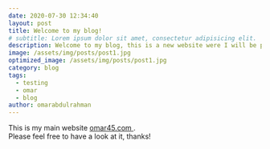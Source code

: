 ```yaml
---
date: 2020-07-30 12:34:40
layout: post
title: Welcome to my blog!
# subtitle: Lorem ipsum dolor sit amet, consectetur adipisicing elit.
description: Welcome to my blog, this is a new website were I will be posting about my thoughts
image: /assets/img/posts/post1.jpg
optimized_image: /assets/img/posts/post1.jpg
category: blog
tags:
  - testing
  - omar
  - blog
author: omarabdulrahman
---
```


This is my main website <a href='https://Omar45.com'> omar45.com </a>.
<br>
Please feel free to have a look at it, thanks!
